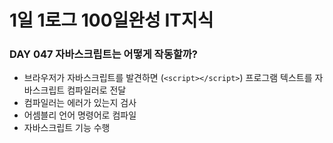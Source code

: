 # 1일 1로그 100일완성 IT지식
### DAY 047 자바스크립트는 어떻게 작동할까?

* 브라우저가 자바스크립트를 발견하면 (`<script></script>`) 프로그램 텍스트를 자바스크립트 컴파일러로 전달
* 컴파일러는 에러가 있는지 검사
* 어셈블리 언어 명령어로 컴파일
* 자바스크립트 기능 수행 
